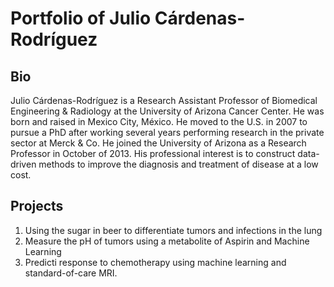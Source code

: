Portfolio of Julio Cárdenas-Rodríguez
==============
## Bio
Julio Cárdenas-Rodríguez is a Research Assistant Professor of Biomedical Engineering & Radiology at the University of Arizona Cancer Center.  He was born and raised in Mexico City, México. He moved to the U.S. in 2007 to pursue a PhD after working several years performing research in the private sector at Merck & Co. He joined the University of Arizona as a Research Professor in October of 2013.
His professional interest is to construct data-driven methods to improve the diagnosis and treatment of disease at a low cost.  

Projects
--------
1. Using the sugar in beer to differentiate tumors and infections in the lung
2. Measure the pH of tumors using a metabolite of Aspirin and Machine Learning
3. Predicti response to chemotherapy using machine learning and standard-of-care MRI.
